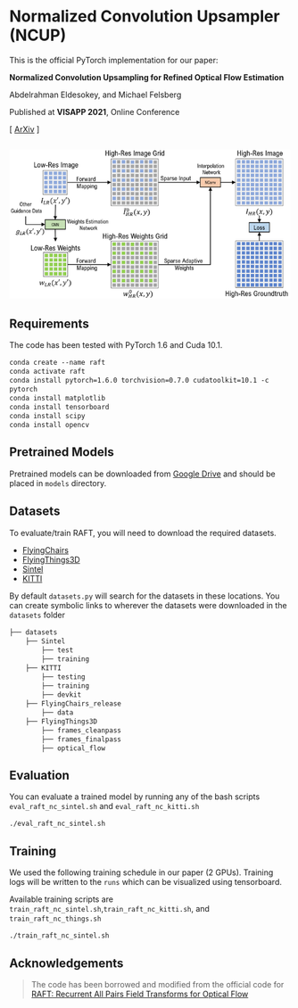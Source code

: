 # Normalized Convolution Upsampler (NCUP)

This is the official PyTorch implementation for our paper:

**Normalized Convolution Upsampling for Refined Optical Flow Estimation**

Abdelrahman Eldesokey, and Michael Felsberg 

Published at **VISAPP 2021**, Online Conference

\[ [ArXiv](https://arxiv.org/abs/2102.06979) ]  

```

```



<img src="ncup.png">





## Requirements

The code has been tested with PyTorch 1.6 and Cuda 10.1.
```Shell
conda create --name raft
conda activate raft
conda install pytorch=1.6.0 torchvision=0.7.0 cudatoolkit=10.1 -c pytorch
conda install matplotlib
conda install tensorboard
conda install scipy
conda install opencv
```



## Pretrained Models

Pretrained models can be downloaded from [Google Drive](https://drive.google.com/drive/folders/1ba-_Ao_XxXOg_Y2gH3KEy3MI_nz70RN3) and should be placed in `models` directory.



## Datasets

To evaluate/train RAFT, you will need to download the required datasets. 
* [FlyingChairs](https://lmb.informatik.uni-freiburg.de/resources/datasets/FlyingChairs.en.html#flyingchairs)
* [FlyingThings3D](https://lmb.informatik.uni-freiburg.de/resources/datasets/SceneFlowDatasets.en.html)
* [Sintel](http://sintel.is.tue.mpg.de/)
* [KITTI](http://www.cvlibs.net/datasets/kitti/eval_scene_flow.php?benchmark=flow)


By default `datasets.py` will search for the datasets in these locations. You can create symbolic links to wherever the datasets were downloaded in the `datasets` folder

```Shell
├── datasets
    ├── Sintel
        ├── test
        ├── training
    ├── KITTI
        ├── testing
        ├── training
        ├── devkit
    ├── FlyingChairs_release
        ├── data
    ├── FlyingThings3D
        ├── frames_cleanpass
        ├── frames_finalpass
        ├── optical_flow
```



## Evaluation

You can evaluate a trained model by running any of the bash scripts `eval_raft_nc_sintel.sh` and `eval_raft_nc_kitti.sh`
```Shell
./eval_raft_nc_sintel.sh
```



## Training

We used the following training schedule in our paper (2 GPUs). Training logs will be written to the `runs` which can be visualized using tensorboard.

Available training scripts are `train_raft_nc_sintel.sh`,`train_raft_nc_kitti.sh`, and `train_raft_nc_things.sh`

```Shell
./train_raft_nc_sintel.sh
```



## Acknowledgements

> The code has been borrowed and modified from the official code for [RAFT: Recurrent All Pairs Field Transforms for Optical Flow](https://github.com/princeton-vl/RAFT)
